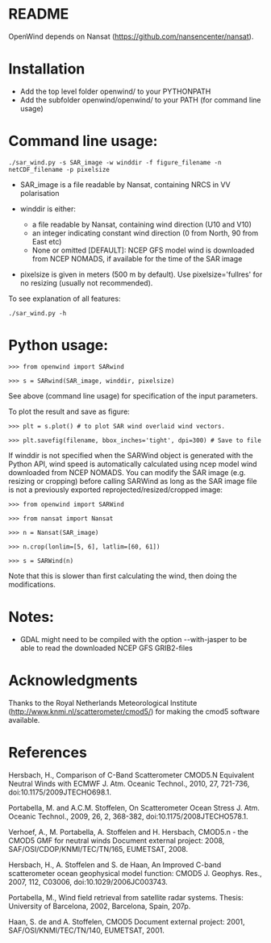 # README  

OpenWind depends on Nansat (https://github.com/nansencenter/nansat). 

# Installation

- Add the top level folder openwind/ to your PYTHONPATH
- Add the subfolder openwind/openwind/ to your PATH (for command line usage)

# Command line usage:

```
./sar_wind.py -s SAR_image -w winddir -f figure_filename -n netCDF_filename -p pixelsize
```

- SAR_image is a file readable by Nansat, containing NRCS in VV polarisation

- winddir is either:
  - a file readable by Nansat, containing wind direction (U10 and V10)
  - an integer indicating constant wind direction (0 from North, 90 from East etc)
  - None or omitted [DEFAULT]: NCEP GFS model wind is downloaded from NCEP NOMADS, if available for the time of the SAR image

- pixelsize is given in meters (500 m by default). Use pixelsize='fullres' for no resizing (usually not recommended).

To see explanation of all features:
```
./sar_wind.py -h
```


# Python usage:
```
>>> from openwind import SARwind

>>> s = SARwind(SAR_image, winddir, pixelsize)
```

See above (command line usage) for specification of the input parameters.


To plot the result and save as figure:
```
>>> plt = s.plot() # to plot SAR wind overlaid wind vectors.

>>> plt.savefig(filename, bbox_inches='tight', dpi=300) # Save to file
```

If winddir is not specified when the SARWind object is generated with the Python API, wind speed is automatically calculated using ncep model wind downloaded from NCEP NOMADS. You can modify the SAR image (e.g. resizing or cropping) before calling SARWind as long as the SAR image file is not a previously exported reprojected/resized/cropped image:
```
>>> from openwind import SARWind

>>> from nansat import Nansat

>>> n = Nansat(SAR_image)

>>> n.crop(lonlim=[5, 6], latlim=[60, 61])

>>> s = SARWind(n)
```

Note that this is slower than first calculating the wind, then doing the modifications.


# Notes:
- GDAL might need to be compiled with the option --with-jasper to be able to read the downloaded NCEP GFS GRIB2-files

# Acknowledgments

Thanks to the Royal Netherlands Meteorological Institute
(http://www.knmi.nl/scatterometer/cmod5/) for making the cmod5 software
available.

# References

Hersbach, H., Comparison of C-Band Scatterometer CMOD5.N Equivalent Neutral
Winds with ECMWF J. Atm. Oceanic Technol., 2010, 27, 721-736,
doi:10.1175/2009JTECHO698.1.

Portabella, M. and A.C.M. Stoffelen, On Scatterometer Ocean Stress J. Atm.
Oceanic Technol., 2009, 26, 2, 368-382, doi:10.1175/2008JTECHO578.1.

Verhoef, A., M. Portabella, A. Stoffelen and H. Hersbach, CMOD5.n - the CMOD5
GMF for neutral winds Document external project: 2008,
SAF/OSI/CDOP/KNMI/TEC/TN/165, EUMETSAT, 2008.

Hersbach, H., A. Stoffelen and S. de Haan, An Improved C-band scatterometer
ocean geophysical model function: CMOD5 J. Geophys. Res., 2007, 112, C03006,
doi:10.1029/2006JC003743.

Portabella, M., Wind field retrieval from satellite radar systems. Thesis:
University of Barcelona, 2002, Barcelona, Spain, 207p.

Haan, S. de and A. Stoffelen, CMOD5 Document external project: 2001,
SAF/OSI/KNMI/TEC/TN/140, EUMETSAT, 2001.
